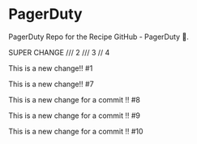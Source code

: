 # PagerDuty
PagerDuty Repo for the Recipe GitHub - PagerDuty :dancer:.

SUPER CHANGE /// 2 /// 3 // 4

This is a new change!! #1

This is a new change!! #7

This is a new change for a commit !! #8 

This is a new change for a commit !! #9

This is a new change for a commit !! #10
